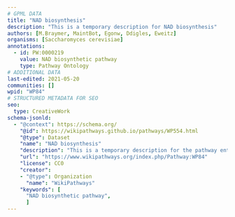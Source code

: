 ```yaml
---
# GPML DATA
title: "NAD biosynthesis"
description: "This is a temporary description for NAD biosynthesis"
authors: [M.Braymer, MaintBot, Egonw, Ddigles, Eweitz]
organisms: [Saccharomyces cerevisiae]
annotations:
  - id: PW:0000219
    value: NAD biosynthetic pathway
    type: Pathway Ontology
# ADDITIONAL DATA
last-edited: 2021-05-20
communities: []
wpid: "WP84"
# STRUCTURED METADATA FOR SEO
seo:
  type: CreativeWork
schema-jsonld:
  - "@context": https://schema.org/
    "@id": https://wikipathways.github.io/pathways/WP554.html
    "@type": Dataset
    "name": "NAD biosynthesis"
    "description": "This is a temporary description for the pathway entitled: NAD biosynthesis"
    "url": "https://www.wikipathways.org/index.php/Pathway:WP84"
    "license": CC0
    "creator":
    - "@type": Organization
      "name": "WikiPathways"
    "keywords": [
      "NAD biosynthetic pathway",
      ]
---
```

